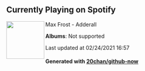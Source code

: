 ## Currently Playing on Spotify

[<img align="left" width="100" src="https://i.scdn.co/image/ab67616d0000b273f9ab90760af53893168b0b67">](https://open.spotify.com/album/3cwCFf0JcO8RpfWi2OAcz4)

Max Frost - Adderall

**Albums**: Not supported

Last updated at 02/24/2021 16:57

#### Generated with [20chan/github-now](https://github.com/20chan/github-now)


<!--
**20chan/20chan** is a ✨ _special_ ✨ repository because its `README.md` (this file) appears on your GitHub profile.

Here are some ideas to get you started:

- 🔭 I’m currently working on ...
- 🌱 I’m currently learning ...
- 👯 I’m looking to collaborate on ...
- 🤔 I’m looking for help with ...
- 💬 Ask me about ...
- 📫 How to reach me: ...
- 😄 Pronouns: ...
- ⚡ Fun fact: ...
-->
